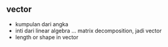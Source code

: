 ## vector
- kumpulan dari angka
- inti dari linear algebra ... matrix decomposition, jadi vector
- length or shape in vector